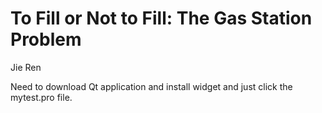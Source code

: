 # To Fill or Not to Fill: The Gas Station Problem
 
Jie Ren


Need to download Qt application and install widget and just click the mytest.pro file.
